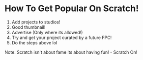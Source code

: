 # How To Get Popular On Scratch!

1. Add projects to studios!
2. Good thumbnail!
3. Advertise (Only where its allowed!)
4. Try and get your project curated by a future FPC!
5. Do the steps above lol

Note: Scratch isn't about fame its about having fun! - Scratch On!